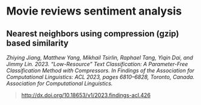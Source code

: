 # Movie reviews sentiment analysis

## Nearest neighbors using compression (gzip) based similarity

*Zhiying Jiang, Matthew Yang, Mikhail Tsirlin, Raphael Tang, Yiqin Dai, and Jimmy Lin. 2023. “Low-Resource” Text Classification: A Parameter-Free Classification Method with Compressors. In Findings of the Association for Computational Linguistics: ACL 2023, pages 6810–6828, Toronto, Canada. Association for Computational Linguistics.*

> http://dx.doi.org/10.18653/v1/2023.findings-acl.426
